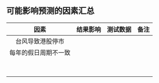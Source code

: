 ## 可能影响预测的因素汇总

|         因素         | 结果影响 | 测试数据 | 备注 |
| :------------------: | :------: | :------: | :--: |
|   台风导致港股停市   |          |          |      |
| 每年的假日周期不一致 |          |          |      |
|                      |          |          |      |
|                      |          |          |      |
|                      |          |          |      |
|                      |          |          |      |
|                      |          |          |      |
|                      |          |          |      |
|                      |          |          |      |
|                      |          |          |      |

